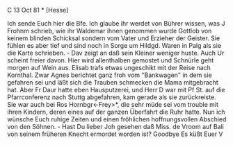  C 13 Oct 81
<Marie>* [Hesse]

Ich sende Euch hier die Bfe. Ich glaube ihr werdet von Bührer wissen, was J Frohnm schrieb, wie ihr Waldemar ihnen genommen wurde Gottlob von keinem blinden Schicksal sondern vom Vater und Erzieher der Geister. Sie fühlen es aber tief und sind noch in Sorge um Hildgd. Waren in Palg als sie die Karte schrieben. - Dav zeigt an daß sein Kleiner weniger huste. Auch Ur scheint freier davon. Hier wird allenthalben gemostet und Schnürle geht morgen auf Wein aus. Elisab trafs etwas ungeschikt mit der Reise nach Kornthal. Zwar Agnes berichtet ganz froh vom "Bankwagen" in dem sie gefahren sei und läßt sich die Trauben schmecken die Mama mitgebracht hat. Aber Fr Daur hatte eben Hausputzerei, und Herr D war mit Pf St. auf die Pfarrconferenz nach Stuttg abgefahren, kam gerade als sie zurückreiste. Sie war auch bei Ros Hornbgr<-Frey>*, die sehr müde sei vom trouble mit ihren Kindern, deren eines auf der ganzen Überfahrt die Ruhr hatte. Nun ich wünsche Euch ruhige Zeiten und einen fröhlichen hoffnungsvollen Abschied von den Söhnen. - Hast Du lieber Joh gesehen daß Miss. de Vroom auf Bali von seinem früheren Knecht ermordet worden ist? Goodbye
 Es küßt Euer V
